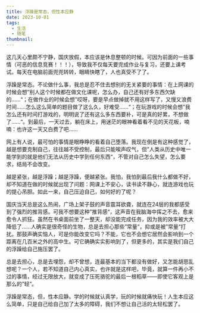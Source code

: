 ```yaml
---
title: 浮躁是常态，但性本应静
date: 2023-10-01
tags:
  - 生活
  - 随笔
thumbnail:
---
```

这几天心里颇不宁静，国庆放假，本应该是休息整顿的时候。可因为前面的一些事情（可恶的信息竞赛！！！），导致我不仅每天要完成作业与复习，还要上课考试。每天在电脑前面兜兜转转，眼睛快瞎了，人也真受不了了。

浮躁是常态。不论做什么事，我总是忍不住去想别的无关紧要的事情：在上网课的时候会想”别人这个时候都在做文化课呢，怎么办，自己还有好多东西欠缺的……“；在做作业的时候会想”哎呀，要是早点做掉就不用这样写了，又慢又浪费时间……怎么这么简单的题目做了这么久，好难受……“；在玩游戏的时候会想”我怎么还有时间打游戏的，明明说了还有这么多东西要补，可是真的好累，不想做了……“。到最后，一天过去，躺在床上，用迷茫的眼神看着看不见的天花板，喃喃：也许这一天又白费了吧……

网上有人说，最可怕的事情是眼睁睁的看着自己堕落。我现在倒是有这种感觉了，越是想要克制自己，往往越不受控制，最后只能唉声叹气，但”人类从历史中唯一能学到的就是他们无法从历史中学到任何东西“，不管对自己怎么失望，怎么要求，结局不会改变。

越是紧张，越是浮躁；越是浮躁，便越紧张。我怕，我怕到最后我什么都做不好，却不知道在做的时候就出现了问题：网课上不安心，读书读不静心，就连游戏也玩的提心吊胆。如此一来，自己压迫自己，如何好的了呢？

国庆当天总是这么热闹，广场上架子鼓的声音震耳欲聋，就连在24层的我都感受到了强烈的推背感。可我不想要这种”推背感“，这声音在我脑海中挥之不去，愈来愈令人抓狂。虽然在书桌面前坐了一整天，却没能完成任务，因为我的效率被大大降低了……人确实是很奇怪的生物，总是去担心那些”常量“，抑或是被”常量“打扰。那鼓声确实恼人，可是你能改变它吗？不能，它也不会想它居然会影响到一个距离在几百米之外的高中生。可它确确实实影响到了，但更多的，其实是我们自己的浮躁给自己施压罢了。

总是去担心，总是去埋怨，却不曾想，连最基本的当下都没有做好，又怎能胡思乱想呢？一个人，若不知道自己内心真实，也许就是这样吧，毕竟，就算一件再小不过的事情，经过无限放大，就变成了压死骆驼的最后一根稻草——即使它客观上是那么的”轻“。

浮躁是常态，但，性本应静。学的时候就认真学，玩的时候就痛快玩！人生本应这么简单，只是自己给自己加了太多的障碍，我们不想让自己活的太轻松罢了。